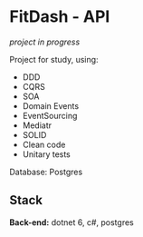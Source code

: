 
# FitDash - API

*project in progress*

Project for study, using:
- DDD
- CQRS
- SOA
- Domain Events
- EventSourcing
- Mediatr
- SOLID
- Clean code
- Unitary tests

Database: Postgres
## Stack 


**Back-end:** dotnet 6, c#, postgres

